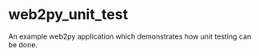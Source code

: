 web2py_unit_test
================

An example web2py application which demonstrates how unit testing can be done.